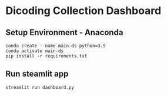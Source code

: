 # Dicoding Collection Dashboard 

## Setup Environment - Anaconda
```
conda create --name main-ds python=3.9
conda activate main-ds
pip install -r requirements.txt
```

## Run steamlit app
```
streamlit run dashboard.py
```
